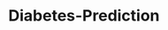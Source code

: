 # Diabetes-Prediction























































































